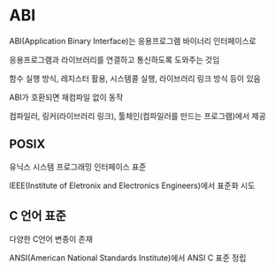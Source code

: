 # ABI

ABI(Application Binary Interface)는 응용프로그램 바이너리 인터페이스로

응용프로그램과 라이브러리를 연결하고 통신하도록 도와주는 것임

함수 실행 방식, 레지스터 활용, 시스템콜 실행, 라이브러리 링크 방식 등이 있음

ABI가 호환되면 재컴파일 없이 동작

컴파일러, 링커(라이브러리 링크), 툴체인(컴파일러를 만드는 프로그램)에서 제공



## POSIX

유닉스 시스템 프로그래밍 인터페이스 표준

IEEE(Institute of Eletronix and Electronics Engineers)에서 표준화 시도



## C 언어 표준

다양한 C언어 변종이 존재

ANSI(American National Standards Institute)에서 ANSI C 표준 정립